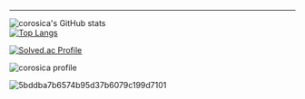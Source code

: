 ---
![corosica's GitHub stats](https://github-readme-stats.vercel.app/api?username=corosica&show_icons=true&theme=cobalt)  
[![Top Langs](https://github-readme-stats.vercel.app/api/top-langs/?username=corosica)](https://github.com/corosica/github-readme-stats)

[![Solved.ac Profile](http://mazassumnida.wtf/api/generate_badge?boj=corosica1)](https://solved.ac/corosica1)


![corosica profile](http://mazandi.herokuapp.com/api?handle=corosica1&theme=dark)

![5bddba7b6574b95d37b6079c199d7101](https://github.com/corosica/corosica/assets/66262636/904c4765-08a5-4b9b-8d24-a39574dd1796)
<!--
**corosica/corosica** is a ✨ _special_ ✨ repository because its `README.md` (this file) appears on your GitHub profile.
